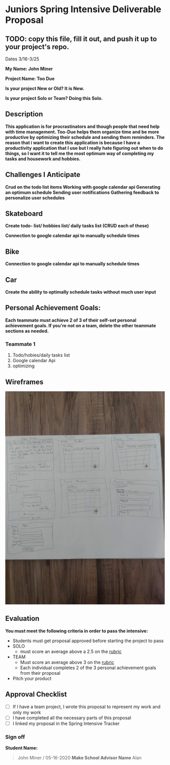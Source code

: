 # Juniors Spring Intensive Deliverable Proposal

## TODO: copy this file, fill it out, and push it up to your project's repo.

Dates 3/16-3/25

**My Name: John Miner**


**Project Name: Too Due**


**Is your project New or Old? It is New.**


**Is your project Solo or Team? Doing this Solo.**


## Description

**This application is for procrastinators and though people that need help with time management. Too-Due helps them organize time and be more productive by optimizing their schedule and sending them reminders. The reason that i want to create this application is because I have a productivity application that I use but I really hate figuring out when to do things, so I want it to tell me the most optimum way of completing my tasks and housework and hobbies.**

## Challenges I Anticipate

**Crud on the todo list items
Working with google calendar api
Generating an optimum schedule
Sending user notifications
Gathering feedback to personalize user schedules**

## Skateboard

**Create todo- list/ hobbies list/ daily tasks list (CRUD each of these)**

**Connection to google calendar api to manually schedule times**

## Bike
**Connection to google calendar api to manually schedule times**

## Car
**Create the ability to optimally schedule tasks without much user input**


## Personal Achievement Goals:

**Each teammate must achieve 2 of 3 of their self-set personal achievement goals. If you're not on a team, delete the other teammate sections as needed.**

### Teammate 1

1. Todo/hobies/daily tasks list
2. Google calendar Api
3. optimizing

## Wireframes

<img src="IMG_20200316_143911667.jpg" alt="...">


## Evaluation

**You must meet the following criteria in order to pass the intensive:**

- Students must get proposal approved before starting the project to pass
- SOLO
    - must score an average above a 2.5 on the [rubric]
- TEAM
    - Must score an average above 3 on the [rubric]
    - Each individual completes 2 of the 3 personal achievement goals from their proposal
- Pitch your product

[rubric]:https://docs.google.com/document/d/1IOQDmohLBEBT-hyr-2vgw1mbZUNsq3fHxVfH0oRmVt0/edit


## Approval Checklist
- [ ] If I have a team project, I wrote this proposal to represent my work and only my work
- [ ] I have completed all the necessary parts of this proposal
- [ ] I linked my proposal in the Spring Intensive Tracker

### Sign off

**Student Name:**                
> John Miner / 05-16-2020
**Make School Advisor Name**
> Alan
